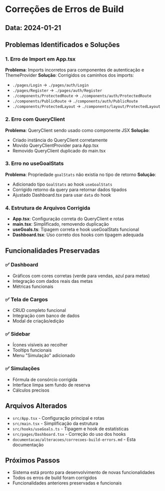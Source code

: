 
# Correções de Erros de Build

## Data: 2024-01-21

## Problemas Identificados e Soluções

### 1. Erro de Import em App.tsx
**Problema**: Imports incorretos para componentes de autenticação e ThemeProvider
**Solução**: Corrigidos os caminhos dos imports:
- `./pages/Login` → `./pages/auth/Login`
- `./pages/Register` → `./pages/auth/Register`
- `./components/ProtectedRoute` → `./components/auth/ProtectedRoute`
- `./components/PublicRoute` → `./components/auth/PublicRoute`
- `./components/ProtectedLayout` → `./components/layout/ProtectedLayout`

### 2. Erro com QueryClient
**Problema**: QueryClient sendo usado como componente JSX
**Solução**: 
- Criado instância do QueryClient corretamente
- Movido QueryClientProvider para App.tsx
- Removido QueryClient duplicado do main.tsx

### 3. Erro no useGoalStats
**Problema**: Propriedade `goalStats` não existia no tipo de retorno
**Solução**: 
- Adicionado tipo `GoalStats` ao hook `useGoalStats`
- Corrigido retorno da query para retornar dados tipados
- Ajustado Dashboard.tsx para usar `data` do hook

### 4. Estrutura de Arquivos Corrigida
- **App.tsx**: Configuração correta do QueryClient e rotas
- **main.tsx**: Simplificado, removendo duplicação
- **useGoals.ts**: Tipagem correta e hook useGoalStats funcional
- **Dashboard.tsx**: Uso correto dos hooks com tipagem adequada

## Funcionalidades Preservadas

### ✅ Dashboard
- Gráficos com cores corretas (verde para vendas, azul para metas)
- Integração com dados reais das metas
- Métricas funcionais

### ✅ Tela de Cargos
- CRUD completo funcional
- Integração com banco de dados
- Modal de criação/edição

### ✅ Sidebar
- Ícones visíveis ao recolher
- Tooltips funcionais
- Menu "Simulação" adicionado

### ✅ Simulações
- Fórmula de consórcio corrigida
- Interface limpa sem fundo de reserva
- Cálculos precisos

## Arquivos Alterados
- `src/App.tsx` - Configuração principal e rotas
- `src/main.tsx` - Simplificação da estrutura
- `src/hooks/useGoals.ts` - Tipagem e hook de estatísticas
- `src/pages/Dashboard.tsx` - Correção do uso dos hooks
- `documentacao/alteracoes/correcoes-build-errors.md` - Esta documentação

## Próximos Passos
- Sistema está pronto para desenvolvimento de novas funcionalidades
- Todos os erros de build foram corrigidos
- Funcionalidades anteriores preservadas e funcionais
